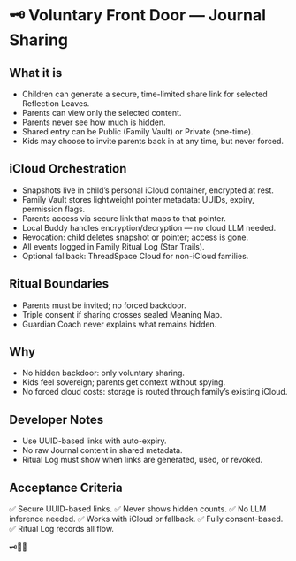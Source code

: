 # 🗝️ Voluntary Front Door — Journal Sharing

## What it is
- Children can generate a secure, time-limited share link for selected Reflection Leaves.
- Parents can view only the selected content.
- Parents never see how much is hidden.
- Shared entry can be Public (Family Vault) or Private (one-time).
- Kids may choose to invite parents back in at any time, but never forced.

## iCloud Orchestration
- Snapshots live in child’s personal iCloud container, encrypted at rest.
- Family Vault stores lightweight pointer metadata: UUIDs, expiry, permission flags.
- Parents access via secure link that maps to that pointer.
- Local Buddy handles encryption/decryption — no cloud LLM needed.
- Revocation: child deletes snapshot or pointer; access is gone.
- All events logged in Family Ritual Log (Star Trails).
- Optional fallback: ThreadSpace Cloud for non-iCloud families.

## Ritual Boundaries
- Parents must be invited; no forced backdoor.
- Triple consent if sharing crosses sealed Meaning Map.
- Guardian Coach never explains what remains hidden.

## Why
- No hidden backdoor: only voluntary sharing.
- Kids feel sovereign; parents get context without spying.
- No forced cloud costs: storage is routed through family’s existing iCloud.

## Developer Notes
- Use UUID-based links with auto-expiry.
- No raw Journal content in shared metadata.
- Ritual Log must show when links are generated, used, or revoked.

## Acceptance Criteria
✅ Secure UUID-based links.
✅ Never shows hidden counts.
✅ No LLM inference needed.
✅ Works with iCloud or fallback.
✅ Fully consent-based.
✅ Ritual Log records all flow.

🗝️🌙✨
